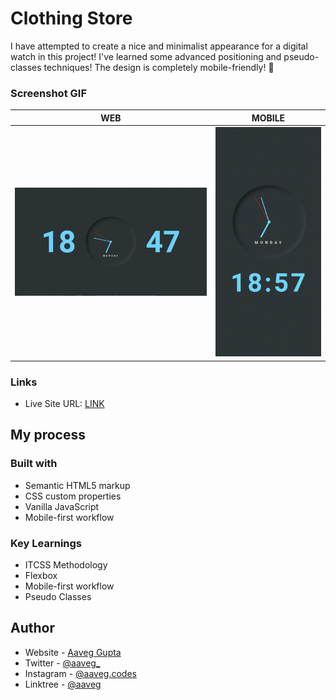 # Clothing Store
I have attempted to create a nice and minimalist appearance for a digital watch in this project! I've learned some advanced positioning and pseudo-classes techniques! The design is completely mobile-friendly! 🚀


### Screenshot GIF

| WEB  | MOBILE         | 
| --------- | ----------------------- |
| ![Desktop Version](/assets/design/Watch-Web.gif) | ![Mobile Version](/assets/design/Watch-Mob.gif)             |

### Links

- Live Site URL: [LINK](https://aaveggupta.github.io/Minimal-Watch/)

## My process

### Built with

- Semantic HTML5 markup
- CSS custom properties
- Vanilla JavaScript
- Mobile-first workflow

### Key Learnings

- ITCSS Methodology
- Flexbox
- Mobile-first workflow
- Pseudo Classes


## Author

- Website - [Aaveg Gupta](https://www.aaveggupta.in/)
- Twitter - [@aaveg_](https://twitter.com/aaveg_)
- Instagram - [@aaveg.codes](https://www.instagram.com/aaveg.codes/)
- Linktree - [@aaveg](https://linktr.ee/aaveg)
